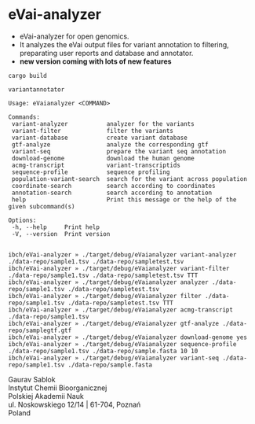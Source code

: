 # eVai-analyzer
 - eVai-analyzer for open genomics.
 - It analyzes the eVai output files for variant annotation to filtering, preparating user reports and database and annotator.
 - **new version coming with lots of new features**
 
 ```
 cargo build
 ```

 ```
 variantannotator

 Usage: eVaianalyzer <COMMAND>

 Commands:
  variant-analyzer           analyzer for the variants
  variant-filter             filter the variants
  variant-database           create variant database
  gtf-analyze                analyze the corresponding gtf
  variant-seq                prepare the variant seq annotation
  download-genome            download the human genome
  acmg-transcript            variant-transcriptids
  sequence-profile           sequence profiling
  population-variant-search  search for the variant across population
  coordinate-search          search according to coordinates
  annotation-search          search according to annotation
  help                       Print this message or the help of the given subcommand(s)

 Options:
  -h, --help     Print help
  -V, --version  Print version

 
 ibch/eVai-analyzer » ./target/debug/eVaianalyzer variant-analyzer ./data-repo/sample1.tsv ./data-repo/sampletest.tsv
 ibch/eVai-analyzer » ./target/debug/eVaianalyzer variant-filter ./data-repo/sample1.tsv ./data-repo/sampletest.tsv TTT
 ibch/eVai-analyzer » ./target/debug/eVaianalyzer analyzer ./data-repo/sample1.tsv ./data-repo/sampletest.tsv
 ibch/eVai-analyzer » ./target/debug/eVaianalyzer filter ./data-repo/sample1.tsv ./data-repo/sampletest.tsv TTT
 ibch/eVai-analyzer » ./target/debug/eVaianalyzer acmg-transcript ./data-repo/sample1.tsv 
 ibch/eVai-analyzer » ./target/debug/eVaianalyzer gtf-analyze ./data-repo/samplegtf.gtf
 ibch/eVai-analyzer » ./target/debug/eVaianalyzer download-genome yes
 ibch/eVai-analyzer » ./target/debug/eVaianalyzer sequence-profile ./data-repo/sample1.tsv ./data-repo/sample.fasta 10 10
 ibch/eVai-analyzer » ./target/debug/eVaianalyzer variant-seq ./data-repo/sample1.tsv ./data-repo/sample.fasta
 ```

 Gaurav Sablok \
 Instytut Chemii Bioorganicznej \
 Polskiej Akademii Nauk \
 ul. Noskowskiego 12/14 | 61-704, Poznań \
 Poland

